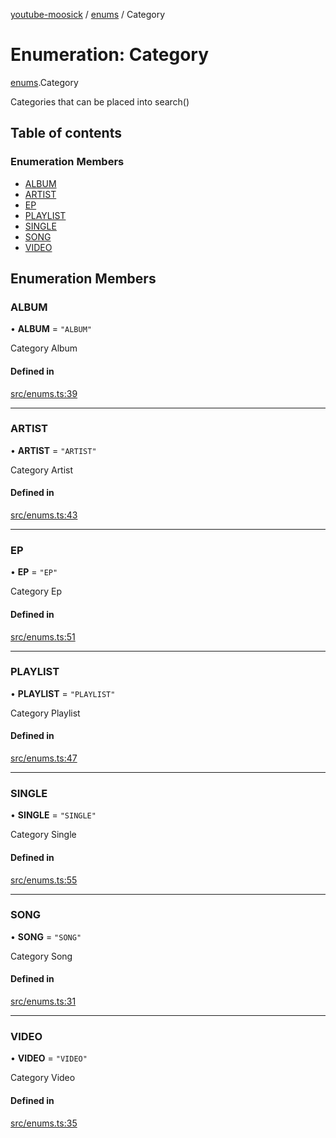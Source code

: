 [youtube-moosick](../README.md) / [enums](../modules/enums.md) / Category

# Enumeration: Category

[enums](../modules/enums.md).Category

Categories that can be placed into search()

## Table of contents

### Enumeration Members

- [ALBUM](enums.Category.md#album)
- [ARTIST](enums.Category.md#artist)
- [EP](enums.Category.md#ep)
- [PLAYLIST](enums.Category.md#playlist)
- [SINGLE](enums.Category.md#single)
- [SONG](enums.Category.md#song)
- [VIDEO](enums.Category.md#video)

## Enumeration Members

### ALBUM

• **ALBUM** = ``"ALBUM"``

Category Album

#### Defined in

[src/enums.ts:39](https://github.com/EvasiveXkiller/youtube-moosick/blob/b3e1e1b/src/enums.ts#L39)

___

### ARTIST

• **ARTIST** = ``"ARTIST"``

Category Artist

#### Defined in

[src/enums.ts:43](https://github.com/EvasiveXkiller/youtube-moosick/blob/b3e1e1b/src/enums.ts#L43)

___

### EP

• **EP** = ``"EP"``

Category Ep

#### Defined in

[src/enums.ts:51](https://github.com/EvasiveXkiller/youtube-moosick/blob/b3e1e1b/src/enums.ts#L51)

___

### PLAYLIST

• **PLAYLIST** = ``"PLAYLIST"``

Category Playlist

#### Defined in

[src/enums.ts:47](https://github.com/EvasiveXkiller/youtube-moosick/blob/b3e1e1b/src/enums.ts#L47)

___

### SINGLE

• **SINGLE** = ``"SINGLE"``

Category Single

#### Defined in

[src/enums.ts:55](https://github.com/EvasiveXkiller/youtube-moosick/blob/b3e1e1b/src/enums.ts#L55)

___

### SONG

• **SONG** = ``"SONG"``

Category Song

#### Defined in

[src/enums.ts:31](https://github.com/EvasiveXkiller/youtube-moosick/blob/b3e1e1b/src/enums.ts#L31)

___

### VIDEO

• **VIDEO** = ``"VIDEO"``

Category Video

#### Defined in

[src/enums.ts:35](https://github.com/EvasiveXkiller/youtube-moosick/blob/b3e1e1b/src/enums.ts#L35)
